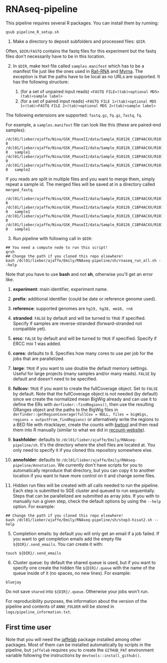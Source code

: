 RNAseq-pipeline
===============

This pipeline requires several R packages. You can install them by running:

```
qsub pipeline_R_setup.sh
```

1. Make a directory to deposit subfolders and processed files: `$DIR`.

  Often, `$DIR/FASTQ` contains the fastq files for this experiment but the fastq files don't necessarily have to be in this location.

2. In `$DIR`, make text file called `samples.manifest` which has to be a manifest file just like the ones used in [Rail-RNA](http://rail.bio) and [Myrna](http://bowtie-bio.sourceforge.net/myrna/). The exception is that the paths have to be local as no URLs are supported. It has the following structure:


    1. (for a set of unpaired input reads) `<FASTQ FILE>(tab)<optional MD5>(tab)<sample label>`
    2. (for a set of paired input reads) `<FASTQ FILE 1>(tab)<optional MD5 1>(tab)<FASTQ FILE 2>(tab)<optional MD5 2>(tab)<sample label>`
  
  The following extensions are supported: `fastq.gz`, `fq.gz`, `fastq`, `fq`.
  
  For example, a `samples.manifest` file can look like this (these are paired-end samples):

  ```
  /dcl01/lieber/ajaffe/Nina/GSK_PhaseII/data/Sample_R10126_C1BP4ACXX/R10126_C1BP4ACXX_GAGATTCC_L005_R1_001.fastq.gz 0   /dcl01/lieber/ajaffe/Nina/GSK_PhaseII/data/Sample_R10126_C1BP4ACXX/R10126_C1BP4ACXX_GAGATTCC_L005_R2_001.fastq.gz   0   sample1
  /dcl01/lieber/ajaffe/Nina/GSK_PhaseII/data/Sample_R10126_C1BP4ACXX/R10126_C1BP4ACXX_GAGATTCC_L006_R1_001.fastq.gz 0   /dcl01/lieber/ajaffe/Nina/GSK_PhaseII/data/Sample_R10126_C1BP4ACXX/R10126_C1BP4ACXX_GAGATTCC_L006_R2_001.fastq.gz   0   sample2
  ```
  
  If you reads are split in multiple files and you want to merge them, simply repeat a sample id. The merged files will be saved at in a directory called `merged_fastq`.
  
  ```
  /dcl01/lieber/ajaffe/Nina/GSK_PhaseII/data/Sample_R10126_C1BP4ACXX/R10126_C1BP4ACXX_GAGATTCC_L005_R2_001.fastq.gz 0   /dcl01/lieber/ajaffe/Nina/GSK_PhaseII/data/Sample_R10126_C1BP4ACXX/R10126_C1BP4ACXX_GAGATTCC_L005_R2_001.fastq.gz   0   sample1
  /dcl01/lieber/ajaffe/Nina/GSK_PhaseII/data/Sample_R10126_C1BP4ACXX/R10126_C1BP4ACXX_GAGATTCC_L006_R2_001.fastq.gz 0   /dcl01/lieber/ajaffe/Nina/GSK_PhaseII/data/Sample_R10126_C1BP4ACXX/R10126_C1BP4ACXX_GAGATTCC_L006_R2_001.fastq.gz   0   sample1
  ```

3. Run pipeline with following call in `$DIR`:

  ```
  ## You need a compute node to run this script!
  qrsh
  ## Change the path if you cloned this repo elsewhere!
  bash /dcl01/lieber/ajaffe/Emily/RNAseq-pipeline/sh/rnaseq_run_all.sh --help
  ```
  
  Note that you have to use __bash__ and not __sh__, otherwise you'll get an error like.

  1. __experiment__: main identifier, experiment name.
  1. __prefix__: additional identifier (could be date or reference genome used).
  1. __reference__: supported genomes are `hg19, hg38, mm10, rn6`
  1. __stranded__: `FALSE` by default and will be turned to `TRUE` if specified. Specify if samples are reverse-stranded (forward-stranded not compatible yet).
  1. __ercc__: `FALSE` by default and will be turned to `TRUE` if specified. Specify if ERCC mix 1 was added.
  1. __cores__: defaults to 8. Specifies how many cores to use per job for the jobs that are parallelized.
  1. __large__: `TRUE` if you want to use double the default memory settings. Useful for large projects (many samples and/or many reads). `FALSE` by default and doesn't need to be specified.
  1. __fullcov__: `TRUE` if you want to create the fullCoverage object. Set to `FALSE` by default. Note that the fullCoverage object is not needed (by default) since we create the normalized mean BigWig already and can use it to define the ERs with `derfinder::findRegions()`, then use the resulting GRanges object and the paths to the BigWig files in `derfinder::getRegionCoverage(fullCov = NULL, files = bigWigs, regions = outputFrom_findRegions)` or alternatively write the regions to a BED file with rtracklayer, create the counts with [bwtool](https://github.com/CRG-Barcelona/bwtool) and then read them into R manually (similar to what we did in [recount-website](https://github.com/leekgroup/recount-website)).
  1. __bashfolder__: defaults to `/dcl01/lieber/ajaffe/Emily/RNAseq-pipeline/sh`. It's the directory where the shell files are located at. You only need to specify it if you cloned this repository somewhere else.
  1. __annofolder__: defaults to `/dcl01/lieber/ajaffe/Emily/RNAseq-pipeline/Annotation`. We currently don't have scripts for you to automatically reproduce that directory, but you can copy it to another location if you want to have more control on it and change some files.
  

4. Hidden run files will be created with all calls needed to run the pipeline. Each step is submitted to SGE cluster and queued to run sequentially. Steps that can be parallelized are submitted as array jobs. If you with to manually run a given step, check the default options by using the `--help` option. For example:

  ```
  ## Change the path if you cloned this repo elsewhere!
  bash /dcl01/lieber/ajaffe/Emily/RNAseq-pipeline/sh/step3-hisat2.sh --help
  ```

5. Completion emails: by default you will only get an email if a job failed. If you want to get completion emails add the empty file `${DIR}/.send_emails`. You can create it with:

  ```
  touch ${DIR}/.send_emails
  ```

6. Cluster queue: by default the shared queue is used, but if you want to specify one create the hidden file `${DIR}/.queue` with the name of the queue inside of it (no spaces, no new lines). For example:

  ```
  bluejay
  ```
  
  Do not save `shared` into `${DIR}/.queue`. Otherwise your jobs won't run.

For reproducibility purposes, the information about the version of the pipeline and contents of `ANNO_FOLDER` will be stored in `logs/pipeline_information.txt`.


## First time user

Note that you will need the [jaffelab](https://github.com/LieberInstitute/jaffelab) package installed among other packages. Most of them can be installed automatically by scripts in the pipeline, but `jaffelab` requires you to create the `GITHUB_PAT` environment variable following the instructions by `devtools::install_github()`.

